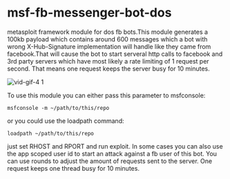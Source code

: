 # msf-fb-messenger-bot-dos
metasploit framework module for dos fb bots.This module generates a 100kb payload which contains around 600 messages which a bot 
with wrong X-Hub-Signature implementation will handle like they came from facebook.That will cause the bot to start serveral http calls to facebook and 3rd party servers which have most likely a rate limiting of 1 request per second. That means one request keeps the server busy for 10 minutes.

![vid-gif-4 1](https://cloud.githubusercontent.com/assets/1736570/19968830/7db63d9c-a1d6-11e6-943e-e2553950c69a.gif)

To use this module you can either pass this parameter to msfconsole:

```console
msfconsole -m ~/path/to/this/repo
```

or you could use the loadpath command:

```console
loadpath ~/path/to/this/repo
```

just set RHOST and RPORT and run exploit. In some cases you can also use the app scoped user id to start an attack against a fb user of this bot. You can use rounds to adjust the amount of requests sent to the server. One request keeps one thread busy for 10 minutes. 

